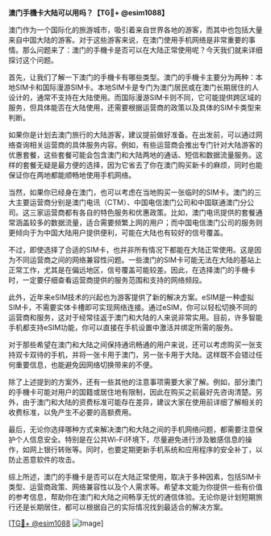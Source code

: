 **澳门手機卡大陆可以用吗？【TG💪+ @esim1088】**

澳门作为一个国际化的旅游城市，吸引着来自世界各地的游客，而其中也包括大量来自中国大陆的游客。对于这些游客来说，在澳门使用手机网络是非常重要的事情。那么问题来了：澳门的手機卡是否可以在大陆正常使用呢？今天我们就来详细探讨这个问题。

首先，让我们了解一下澳门的手機卡有哪些类型。澳门的手機卡主要分为两种：本地SIM卡和国际漫游SIM卡。本地SIM卡是专门为澳门居民或在澳门长期居住的人设计的，通常不支持在大陆使用。而国际漫游SIM卡则不同，它可能提供跨区域的服务，但具体能否在大陆使用，还需要根据运营商的政策以及具体的SIM卡类型来判断。

如果你是计划去澳门旅行的大陆游客，建议提前做好准备。在出发前，可以通过网络查询相关运营商的具体服务内容。例如，有些运营商会推出专门针对大陆游客的优惠套餐，这些套餐可能会包含澳门和大陆两地的通话、短信和数据流量服务。这样的套餐无疑是最方便的选择，因为它省去了你在澳门购买新卡的麻烦，同时也能保证你在两地都能顺畅地使用手机网络。

当然，如果你已经身在澳门，也可以考虑在当地购买一张临时的SIM卡。澳门的三大主要运营商分别是澳门电讯（CTM）、中国电信澳门公司和中国联通澳门分公司。这三家运营商都有各自的特色服务和优惠政策。比如，澳门电讯提供的套餐通常涵盖较多的数据流量，适合需要频繁上网的用户；而中国电信澳门公司的服务则更倾向于为中国大陆用户提供便利，可能在大陆也有较好的信号覆盖。

不过，即使选择了合适的SIM卡，也并非所有情况下都能在大陆正常使用。这是因为不同运营商之间的网络兼容性问题。一些澳门的SIM卡可能无法在大陆的基站上正常工作，尤其是在偏远地区，信号覆盖可能较差。因此，在选择澳门的手機卡时，一定要仔细查看运营商提供的服务范围和支持的网络频段。

此外，近年来eSIM技术的兴起也为游客提供了新的解决方案。eSIM是一种虚拟SIM卡，不需要实体卡槽即可实现网络连接。通过eSIM，你可以轻松切换不同的运营商和服务，这对于经常往返于澳门和大陆的人来说非常实用。目前，许多智能手机都支持eSIM功能，你可以直接在手机设置中激活并绑定所需的服务。

对于那些希望在澳门和大陆之间保持通讯畅通的用户来说，还可以考虑购买一张支持双卡双待的手机，并将一张卡用于澳门，另一张卡用于大陆。这样既不会错过任何重要信息，也能避免因网络切换带来的不便。

除了上述提到的方案外，还有一些其他的注意事项需要大家了解。例如，部分澳门的手機卡可能对用户的国籍或居住地有限制，因此在购买之前最好先咨询清楚。另外，由于澳门和大陆的资费标准可能存在差异，建议大家在使用前详细了解相关的收费标准，以免产生不必要的高额费用。

最后，无论你选择哪种方式来解决澳门和大陆之间的手机网络问题，都需要注意保护个人信息安全。特别是在公共Wi-Fi环境下，尽量避免进行涉及敏感信息的操作，如网上银行转账等。同时，也要定期更新手机系统和应用程序的安全补丁，以防止恶意软件的攻击。

综上所述，澳门的手機卡是否可以在大陆正常使用，取决于多种因素，包括SIM卡类型、运营商政策、网络兼容性以及个人需求等。希望本文能为你提供一些有价值的参考信息，帮助你在澳门和大陆之间畅享无忧的通信体验。无论你是计划短期旅行还是长期居住，都可以根据自己的实际情况找到最适合的解决方案。

[[TG💪+ @esim1088](https://t.me/s/esim1088) ![Image](https://i.postimg.cc/4NQfJmqS/Snipaste-2025-05-13-00-14-12.png)]